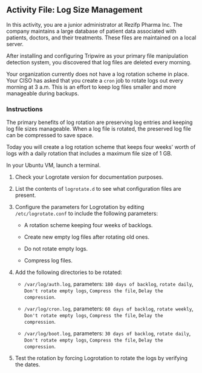 ## Activity File: Log Size Management

In this activity, you are a junior administrator at Rezifp Pharma Inc. The company maintains a large database of patient data associated with patients, doctors, and their treatments. These files are maintained on a local server.

After installing and configuring Tripwire as your primary file manipulation detection system, you discovered that log files are deleted every morning.

Your organization currently does not have a log rotation scheme in place. Your CISO has asked that you create a `cron` job to rotate logs out every morning at 3 a.m. This is an effort to keep log files smaller and more manageable during backups.

### Instructions

The primary benefits of log rotation are preserving log entries and keeping log file sizes manageable. When a log file is rotated, the preserved log file can be compressed to save space.

Today you will create a log rotation scheme that keeps four weeks' worth of logs with a daily rotation that includes a maximum file size of 1 GB.


In your Ubuntu VM, launch a terminal. 

1. 	Check your Logrotate version for documentation purposes.

2. List the contents of `logrotate.d` to see what configuration files are present.

3. Configure the parameters for Logrotation by editing `/etc/logrotate.conf` to include the following parameters:

      -	A rotation scheme keeping four weeks of backlogs.

      -	Create new empty log files after rotating old ones.

      -	Do not rotate empty logs.

      -	Compress log files.


4. Add the following directories to be rotated:
    - `/var/log/auth.log`, parameters: `180 days of backlog`, `rotate daily`, `Don't rotate empty logs`, `Compress the file`, `Delay the compression`.


    - `/var/log/cron.log`, parameters: `60 days of backlog`, `rotate weekly`, `Don't rotate empty logs`, `Compress the file`, `Delay the compression`.


    - `/var/log/boot.log`, parameters: `30 days of backlog`, `rotate daily`, `Don't rotate empty logs`, `Compress the file`, `Delay the compression`.


5. Test the rotation by forcing Logrotation to rotate the logs by verifying the dates.
